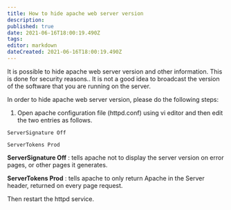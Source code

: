 ```yaml
---
title: How to hide apache web server version
description: 
published: true
date: 2021-06-16T18:00:19.490Z
tags: 
editor: markdown
dateCreated: 2021-06-16T18:00:19.490Z
---
```


It is possible to hide apache web server version and other information.  This is done for security reasons.. It is not a good idea to broadcast the version of the software that you are running on the server.

In order to hide apache web server version, please do the following steps:

1) Open apache configuration file (httpd.conf)  using vi editor and then edit the two entries as follows.

```
ServerSignature Off

ServerTokens Prod
```

**ServerSignature Off** : tells apache not to display the server version on error pages, or other pages it generates.

**ServerTokens Prod** :  tells apache to only return Apache in the Server header, returned on every page request.

Then restart the httpd service.

